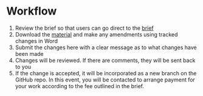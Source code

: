 # Workflow 

1)	Review the brief so that users can go direct to the [brief](https://github.com/arm-university/ASP_Introduction-to-Computing-with-microbit/blob/main/Getting%20Involved/Intro%20to%20Computing%20Brief.md)
2)	Download the [material](https://github.com/arm-university/Introduction-to-Computing-with-microbit/archive/refs/heads/main.zip) and make any amendments using tracked changes in Word
3)	Submit the changes here with a clear message as to what changes have been made
4)	Changes will be reviewed. If there are comments, they will be sent back to you
5)	If the change is accepted, it will be incorporated as a new branch on the GitHub repo. In this event, you will be contacted to arrange payment for your work according to the fee outlined in the brief. 
